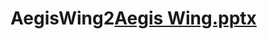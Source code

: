 # AegisWing2[Aegis Wing.pptx](https://github.com/notsky23/AegisWing2/files/10299404/Aegis.Wing.pptx)
